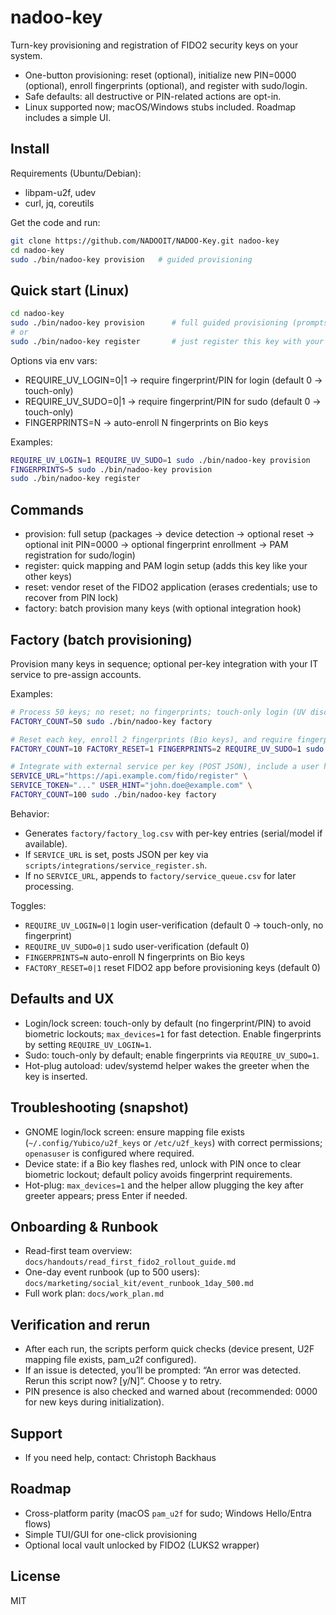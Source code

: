 # nadoo-key

Turn-key provisioning and registration of FIDO2 security keys on your system.

- One-button provisioning: reset (optional), initialize new PIN=0000 (optional), enroll fingerprints (optional), and register with sudo/login.
- Safe defaults: all destructive or PIN-related actions are opt-in.
- Linux supported now; macOS/Windows stubs included. Roadmap includes a simple UI.

## Install
Requirements (Ubuntu/Debian):
- libpam-u2f, udev
- curl, jq, coreutils

Get the code and run:
```bash
git clone https://github.com/NADOOIT/NADOO-Key.git nadoo-key
cd nadoo-key
sudo ./bin/nadoo-key provision   # guided provisioning
```

## Quick start (Linux)
```bash
cd nadoo-key
sudo ./bin/nadoo-key provision      # full guided provisioning (prompts)
# or
sudo ./bin/nadoo-key register       # just register this key with your computer
```

Options via env vars:
- REQUIRE_UV_LOGIN=0|1  → require fingerprint/PIN for login (default 0 → touch-only)
- REQUIRE_UV_SUDO=0|1   → require fingerprint/PIN for sudo (default 0 → touch-only)
- FINGERPRINTS=N        → auto-enroll N fingerprints on Bio keys

Examples:
```bash
REQUIRE_UV_LOGIN=1 REQUIRE_UV_SUDO=1 sudo ./bin/nadoo-key provision
FINGERPRINTS=5 sudo ./bin/nadoo-key provision
sudo ./bin/nadoo-key register
```

## Commands
- provision: full setup (packages → device detection → optional reset → optional init PIN=0000 → optional fingerprint enrollment → PAM registration for sudo/login)
- register: quick mapping and PAM login setup (adds this key like your other keys)
- reset: vendor reset of the FIDO2 application (erases credentials; use to recover from PIN lock)
- factory: batch provision many keys (with optional integration hook)

## Factory (batch provisioning)
Provision many keys in sequence; optional per-key integration with your IT service to pre-assign accounts.

Examples:
```bash
# Process 50 keys; no reset; no fingerprints; touch-only login (UV discouraged)
FACTORY_COUNT=50 sudo ./bin/nadoo-key factory

# Reset each key, enroll 2 fingerprints (Bio keys), and require fingerprint for sudo only
FACTORY_COUNT=10 FACTORY_RESET=1 FINGERPRINTS=2 REQUIRE_UV_SUDO=1 sudo ./bin/nadoo-key factory

# Integrate with external service per key (POST JSON), include a user hint
SERVICE_URL="https://api.example.com/fido/register" \
SERVICE_TOKEN="..." USER_HINT="john.doe@example.com" \
FACTORY_COUNT=100 sudo ./bin/nadoo-key factory
```

Behavior:
- Generates `factory/factory_log.csv` with per-key entries (serial/model if available).
- If `SERVICE_URL` is set, posts JSON per key via `scripts/integrations/service_register.sh`.
- If no `SERVICE_URL`, appends to `factory/service_queue.csv` for later processing.

Toggles:
- `REQUIRE_UV_LOGIN=0|1` login user-verification (default 0 → touch-only, no fingerprint)
- `REQUIRE_UV_SUDO=0|1`  sudo user-verification (default 0)
- `FINGERPRINTS=N`       auto-enroll N fingerprints on Bio keys
- `FACTORY_RESET=0|1`    reset FIDO2 app before provisioning keys (default 0)

## Defaults and UX
- Login/lock screen: touch-only by default (no fingerprint/PIN) to avoid biometric lockouts; `max_devices=1` for fast detection. Enable fingerprints by setting `REQUIRE_UV_LOGIN=1`.
- Sudo: touch-only by default; enable fingerprints via `REQUIRE_UV_SUDO=1`.
- Hot-plug autoload: udev/systemd helper wakes the greeter when the key is inserted.

## Troubleshooting (snapshot)
- GNOME login/lock screen: ensure mapping file exists (`~/.config/Yubico/u2f_keys` or `/etc/u2f_keys`) with correct permissions; `openasuser` is configured where required.
- Device state: if a Bio key flashes red, unlock with PIN once to clear biometric lockout; default policy avoids fingerprint requirements.
- Hot-plug: `max_devices=1` and the helper allow plugging the key after greeter appears; press Enter if needed.

## Onboarding & Runbook
- Read-first team overview: `docs/handouts/read_first_fido2_rollout_guide.md`
- One-day event runbook (up to 500 users): `docs/marketing/social_kit/event_runbook_1day_500.md`
- Full work plan: `docs/work_plan.md`

## Verification and rerun
- After each run, the scripts perform quick checks (device present, U2F mapping file exists, pam_u2f configured).
- If an issue is detected, you’ll be prompted: “An error was detected. Rerun this script now? [y/N]”. Choose y to retry.
- PIN presence is also checked and warned about (recommended: 0000 for new keys during initialization).

## Support
- If you need help, contact: Christoph Backhaus

## Roadmap
- Cross-platform parity (macOS `pam_u2f` for sudo; Windows Hello/Entra flows)
- Simple TUI/GUI for one-click provisioning
- Optional local vault unlocked by FIDO2 (LUKS2 wrapper)

## License
MIT
